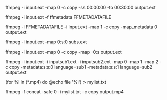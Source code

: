 ffmpeg -i input.ext -map 0 -c copy -ss 00:00:00 -to 00:30:00 output.ext

ffmpeg -i input.ext -f ffmetadata FFMETADATAFILE

ffmpeg -i FFMETADATAFILE -i input.ext -map 1 -c copy -map_metadata 0 output.ext

ffmpeg -i input.ext -map 0:s:0 subs.ext

ffmpeg -i input.ext -map 0 -c copy -map -0:s output.ext

ffmpeg -i input.ext -i inputsub1.ext -i inputsub2.ext -map 0 -map 1 -map 2 -c copy -metadata:s:s:0 language=sub1 -metadata:s:s:1 language=sub2 output.ext

(for %i in (*.mp4) do @echo file '%i') > mylist.txt

ffmpeg -f concat -safe 0 -i mylist.txt -c copy output.mp4
